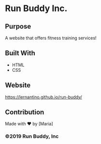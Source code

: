 # Run Buddy Inc.

## Purpose
A website that offers fitness training services! 

## Built With
* HTML
* CSS

## Website
https://lernantino.github.io/run-buddy/

## Contribution
Made with ❤️ by [Maria]

### ©️2019 Run Buddy, Inc
